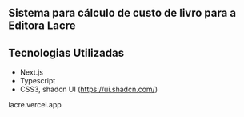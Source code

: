 ## Sistema para cálculo de custo de livro para a Editora Lacre

## Tecnologias Utilizadas

- Next.js
- Typescript
- CSS3, shadcn UI (https://ui.shadcn.com/)

lacre.vercel.app
